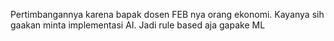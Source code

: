 Pertimbangannya karena bapak dosen FEB nya orang ekonomi. Kayanya sih gaakan minta implementasi AI. Jadi rule based aja gapake ML